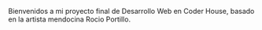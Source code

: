 Bienvenidos a mi proyecto final de Desarrollo Web en Coder House, basado en la artista mendocina Rocio Portillo.